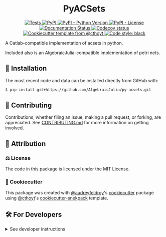 <!--
<p align="center">
  <img src="https://github.com/AlgebraicJulia/py-acsets/raw/main/docs/source/logo.png" height="150">
</p>
-->

<h1 align="center">
  PyACSets
</h1>

<p align="center">
    <a href="https://github.com/AlgebraicJulia/py-acsets/actions?query=workflow%3ATests">
        <img alt="Tests" src="https://github.com/AlgebraicJulia/py-acsets/workflows/Tests/badge.svg" />
    </a>
    <a href="https://pypi.org/project/acsets">
        <img alt="PyPI" src="https://img.shields.io/pypi/v/acsets" />
    </a>
    <a href="https://pypi.org/project/acsets">
        <img alt="PyPI - Python Version" src="https://img.shields.io/pypi/pyversions/acsets" />
    </a>
    <a href="https://github.com/AlgebraicJulia/py-acsets/blob/main/LICENSE">
        <img alt="PyPI - License" src="https://img.shields.io/pypi/l/acsets" />
    </a>
    <a href='https://py-acsets.readthedocs.io/en/latest/?badge=latest'>
        <img src='https://readthedocs.org/projects/acsets/badge/?version=latest' alt='Documentation Status' />
    </a>
    <a href="https://codecov.io/gh/AlgebraicJulia/py-acsets/branch/main">
        <img src="https://codecov.io/gh/AlgebraicJulia/py-acsets/branch/main/graph/badge.svg" alt="Codecov status" />
    </a>  
    <a href="https://github.com/cthoyt/cookiecutter-python-package">
        <img alt="Cookiecutter template from @cthoyt" src="https://img.shields.io/badge/Cookiecutter-snekpack-blue" />
    </a>
    <a href='https://github.com/psf/black'>
        <img src='https://img.shields.io/badge/code%20style-black-000000.svg' alt='Code style: black' />
    </a>
</p>

A Catlab-compatible implementation of acsets in python.

Included also is an AlgebraicJulia-compatible implementation of petri nets.



## 🚀 Installation

<!-- Uncomment this section after your first ``tox -e finish``
The most recent release can be installed from
[PyPI](https://pypi.org/project/acsets/) with:

```bash
$ pip install acsets
```
-->

The most recent code and data can be installed directly from GitHub with:

```bash
$ pip install git+https://github.com/AlgebraicJulia/py-acsets.git
```

## 👐 Contributing

Contributions, whether filing an issue, making a pull request, or forking, are appreciated. See
[CONTRIBUTING.md](https://github.com/AlgebraicJulia/py-acsets/blob/master/.github/CONTRIBUTING.md) for more information on getting involved.

## 👋 Attribution

### ⚖️ License

The code in this package is licensed under the MIT License.

### 🍪 Cookiecutter

This package was created with [@audreyfeldroy](https://github.com/audreyfeldroy)'s
[cookiecutter](https://github.com/cookiecutter/cookiecutter) package using [@cthoyt](https://github.com/cthoyt)'s
[cookiecutter-snekpack](https://github.com/cthoyt/cookiecutter-snekpack) template.

## 🛠️ For Developers

<details>
  <summary>See developer instructions</summary>


The final section of the README is for if you want to get involved by making a code contribution.

### Development Installation

To install in development mode, use the following:

```bash
$ git clone git+https://github.com/AlgebraicJulia/py-acsets.git
$ cd py-acsets
$ pip install -e .
```

### 🥼 Testing

After cloning the repository and installing `tox` with `pip install tox`, the unit tests in the `tests/` folder can be
run reproducibly with:

```shell
$ tox
```

Additionally, these tests are automatically re-run with each commit in a [GitHub Action](https://github.com/AlgebraicJulia/py-acsets/actions?query=workflow%3ATests).

### 📖 Building the Documentation

The documentation can be built locally using the following:

```shell
$ git clone git+https://github.com/AlgebraicJulia/py-acsets.git
$ cd py-acsets
$ tox -e docs
$ open docs/build/html/index.html
```

The documentation automatically installs the package as well as the `docs`
extra specified in the [`setup.cfg`](setup.cfg). `sphinx` plugins
like `texext` can be added there. Additionally, they need to be added to the
`extensions` list in [`docs/source/conf.py`](docs/source/conf.py).

### 📦 Making a Release

After installing the package in development mode and installing
`tox` with `pip install tox`, the commands for making a new release are contained within the `finish` environment
in `tox.ini`. Run the following from the shell:

```shell
$ tox -e finish
```

This script does the following:

1. Uses [Bump2Version](https://github.com/c4urself/bump2version) to switch the version number in the `setup.cfg`,
   `src/acsets/version.py`, and [`docs/source/conf.py`](docs/source/conf.py) to not have the `-dev` suffix
2. Packages the code in both a tar archive and a wheel using [`build`](https://github.com/pypa/build)
3. Uploads to PyPI using [`twine`](https://github.com/pypa/twine). Be sure to have a `.pypirc` file configured to avoid the need for manual input at this
   step
4. Push to GitHub. You'll need to make a release going with the commit where the version was bumped.
5. Bump the version to the next patch. If you made big changes and want to bump the version by minor, you can
   use `tox -e bumpversion minor` after.
</details>
